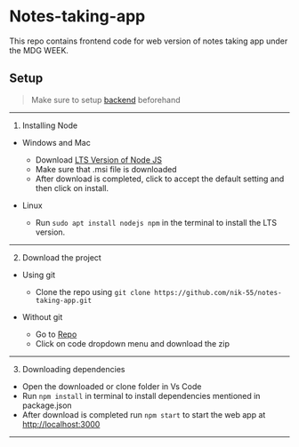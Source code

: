 # Notes-taking-app

This repo contains frontend code for web version of notes taking app under the MDG WEEK.

## Setup

> Make sure to setup [backend](https://github.com/photon0205/notes-app-backend.git) beforehand

---

1. Installing Node

- Windows and Mac

  - Download [LTS Version of Node JS](https://nodejs.org/en/)
  - Make sure that .msi file is downloaded
  - After download is completed, click to accept the default setting and then click
    on install.

- Linux

  - Run `sudo apt install nodejs npm` in the terminal to install the LTS version.

---

2. Download the project

- Using git

  - Clone the repo using `git clone https://github.com/nik-55/notes-taking-app.git`

- Without git
  - Go to [Repo](https://github.com/nik-55/notes-taking-app.git)
  - Click on code dropdown menu and download the zip

---

3.  Downloading dependencies

- Open the downloaded or clone folder in Vs Code
- Run `npm install` in terminal to install dependencies mentioned in package.json
- After download is completed run `npm start` to start the web app at [http://localhost:3000](http://localhost:3000)

---
